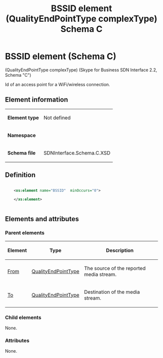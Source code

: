 ﻿---
title: BSSID element (QualityEndPointType complexType) Schema C
TOCTitle: BSSID element
ms:assetid: b95e0903-780f-601a-cd33-07d113693da8
ms:mtpsurl: https://msdn.microsoft.com/library/Mt404707(v=office.16)
ms:contentKeyID: 68250623
ms.date: 08/24/2015
mtps_version: v=office.16
dev_langs:
- xml
---

# BSSID element (Schema C)

(QualityEndPointType complexType) (Skype for Business SDN Interface 2.2, Schema "C")

Id of an access point for a WiFi/wireless connection. 

## Element information

<table>
<colgroup>
<col />
<col />
</colgroup>
<tbody>
<tr class="odd">
<td><p><strong>Element type</strong></p></td>
<td><p>Not defined</p></td>
</tr>
<tr class="even">
<td><p><strong>Namespace</strong></p></td>
<td><p></p></td>
</tr>
<tr class="odd">
<td><p><strong>Schema file</strong></p></td>
<td><p>SDNInterface.Schema.C.XSD</p></td>
</tr>
</tbody>
</table>


## Definition

```xml

    <xs:element name="BSSID"  minOccurs="0">
    
    </xs:element>
  
```

## Elements and attributes

### Parent elements

<table>
<colgroup>
<col />
<col />
<col />
</colgroup>
<thead>
<tr class="header">
<th><p>Element</p></th>
<th><p>Type</p></th>
<th><p>Description</p></th>
</tr>
</thead>
<tbody>
<tr class="odd">
<td><p><a href="from-element-qualitytype-complextype-skype-for-business-sdn-interface-2-2-schema-c.md">From</a></p></td>
<td><p><a href="qualityendpointtype-complextype-skype-for-business-sdn-interface-2-2-schema-c.md">QualityEndPointType</a></p></td>
<td><p>The source of the reported media stream.</p></td>
</tr>
<tr class="even">
<td><p><a href="to-element-qualitytype-complextype-skype-for-business-sdn-interface-2-2-schema-c.md">To</a></p></td>
<td><p><a href="qualityendpointtype-complextype-skype-for-business-sdn-interface-2-2-schema-c.md">QualityEndPointType</a></p></td>
<td><p>Destination of the media stream.</p></td>
</tr>
</tbody>
</table>


### Child elements

None.

### Attributes

None.

